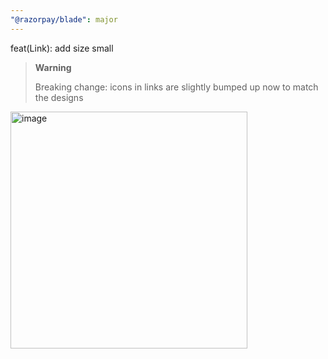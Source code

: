 ```yaml
---
"@razorpay/blade": major
---
```


feat(Link): add size small

> **Warning**
>
> Breaking change: icons in links are slightly bumped up now to match the designs

<img width="379" alt="image" src="https://user-images.githubusercontent.com/6682655/196698626-e73dcc07-3d35-49e1-8ead-95c5826f3c41.png">
